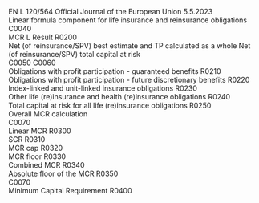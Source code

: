 EN  L 120/564 Official Journal of the European Union 5.5.2023  
Linear formula component for life insurance and reinsurance obligations  
C0040  
MCR  L Result  R0200  
Net (of reinsurance/SPV) 
best estimate and TP 
calculated as a whole  Net (of reinsurance/SPV) 
total capital at risk  
C0050  C0060  
Obligations with profit participation - guaranteed benefits  R0210  
Obligations with profit participation - future discretionary 
benefits  R0220  
Index-linked and unit-linked insurance obligations  R0230  
Other life (re)insurance and health (re)insurance obligations  R0240  
Total capital at risk for all life (re)insurance obligations  R0250  
Overall MCR calculation  
C0070  
Linear MCR  R0300  
SCR  R0310  
MCR cap  R0320  
MCR floor  R0330  
Combined MCR  R0340  
Absolute floor of the MCR  R0350  
C0070  
Minimum Capital Requirement  R0400
